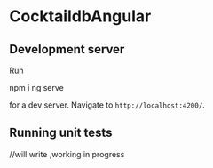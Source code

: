 # CocktaildbAngular


## Development server
Run

npm i
ng serve

for a dev server. Navigate to `http://localhost:4200/`. 




## Running unit tests
//will write ,working in progress


